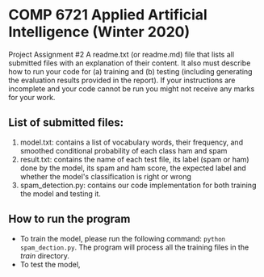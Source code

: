 # COMP 6721 Applied Artificial Intelligence (Winter 2020)
Project Assignment #2
A readme.txt (or readme.md) file that lists all submitted files with an explanation of their
content. It also must describe how to run your code for (a) training and (b) testing (including
generating the evaluation results provided in the report). If your instructions are incomplete and
your code cannot be run you might not receive any marks for your work.

## List of submitted files:
1.  model.txt: contains a list of vocabulary words, their frequency, and smoothed conditional probability of each class ham and spam
2.  result.txt: contains the name of each test file, its label (spam or ham) done by the model, its spam and ham score, the expected label and whether the model's classification is right or wrong
3. spam_detection.py: contains our code implementation for both training the model and testing it.

## How to run the program
*  To train the model, please run the following command: `python spam_dection.py`. The program will process all the training files in the *train* directory.
*  To test the model, 
